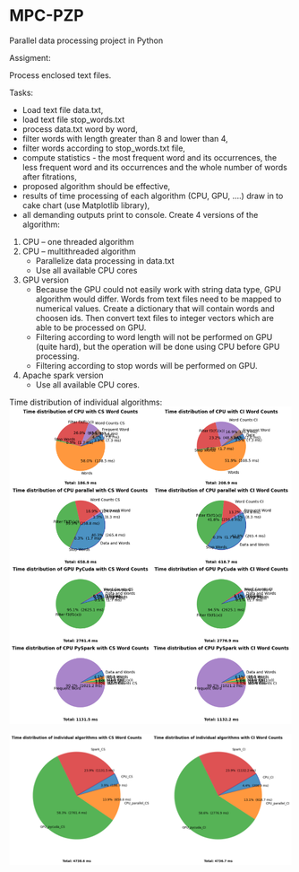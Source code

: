 # MPC-PZP
Parallel data processing project in Python

Assigment:

Process enclosed text files.

Tasks:
* Load text file data.txt,
* load text file stop_words.txt
* process data.txt word by word,
* filter words with length greater than 8 and lower than 4,
* filter words according to stop_words.txt file,
* compute statistics - the most frequent word and its occurrences, the less frequent word and its occurrences and the whole number of words after fitrations,
* proposed algorithm should be effective,
* results of time processing of each algorithm (CPU, GPU, ....) draw in to cake chart (use Matplotlib library),
* all demanding outputs print to console.
Create 4 versions of the algorithm:
1. CPU – one threaded algorithm
2. CPU – multithreaded algorithm
    * Parallelize data processing in data.txt
    * Use all available CPU cores
3. GPU version
    * Because the GPU could not easily work with string data type, GPU algorithm would differ. Words from text files need to be mapped to numerical values. Create a dictionary that will contain words and choosen ids. Then convert text files to integer vectors which are able to be processed on GPU.
    * Filtering according to word length will not be performed on GPU (quite hard), but the operation will be done using CPU before GPU processing.
    * Filtering according to stop words will be performed on GPU.
4. Apache spark version
    * Use all available CPU cores.

Time distribution of individual algorithms:
![](images/graph1.png)

![](images/graph2.png)
